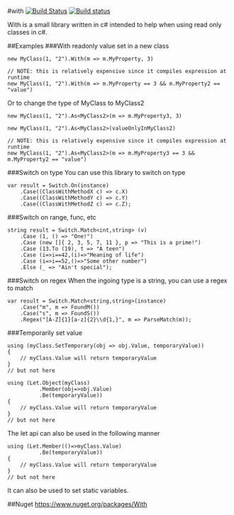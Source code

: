 #with [![Build Status](https://travis-ci.org/wallymathieu/with.png?branch=master)](https://travis-ci.org/wallymathieu/with) [![Build status](https://ci.appveyor.com/api/projects/status/d9g3sthe02ikx319?svg=true)](https://ci.appveyor.com/project/wallymathieu/with)

With is a small library written in c# intended to help when using read only classes in c#.

##Examples
###With readonly value set in a new class
```
new MyClass(1, "2").With(m => m.MyProperty, 3)

// NOTE: this is relatively expensive since it compiles expression at runtime
new MyClass(1, "2").With(m => m.MyProperty == 3 && m.MyProperty2 == "value")
```

Or to change the type of MyClass to MyClass2
```
new MyClass(1, "2").As<MyClass2>(m => m.MyProperty3, 3)

new MyClass(1, "2").As<MyClass2>(valueOnlyInMyClass2)

// NOTE: this is relatively expensive since it compiles expression at runtime
new MyClass(1, "2").As<MyClass2>(m => m.MyProperty3 == 3 && m.MyProperty2 == "value")
```
###Switch on type
You can use this library to switch on type
```
var result = Switch.On(instance)
    .Case((ClassWithMethodX c) => c.X)
    .Case((ClassWithMethodY c) => c.Y)
    .Case((ClassWithMethodZ c) => c.Z);
```
###Switch on range, func, etc
```
string result = Switch.Match<int,string> (v)
    .Case (1, () => "One!")
    .Case (new []{ 2, 3, 5, 7, 11 }, p => "This is a prime!")
    .Case (13.To (19), t => "A teen")
    .Case (i=>i==42,(i)=>"Meaning of life")
    .Case (i=>i==52,()=>"Some other number")
    .Else (_ => "Ain't special");
```
###Switch on regex
When the ingoing type is a string, you can use a regex to match
```
var result = Switch.Match<string,string>(instance)
    .Case("m", m => FoundM())
    .Case("s", m => FoundS())
    .Regex("[A-Z]{1}[a-z]{2}\\d{1,}", m => ParseMatch(m));
```
###Temporarily set value
```
using (myClass.SetTemporary(obj => obj.Value, temporaryValue))
{
    // myClass.Value will return temporaryValue
}
// but not here
```

```
using (Let.Object(myClass)
		  .Member(obj=>obj.Value)
		  .Be(temporaryValue))
{
	// myClass.Value will return temporaryValue
}
// but not here
```
The let api can also be used in the following manner
```
using (Let.Member(()=>myClass.Value)
		  .Be(temporaryValue))
{
	// myClass.Value will return temporaryValue
}
// but not here
```
It can also be used to set static variables.

##Nuget
<https://www.nuget.org/packages/With>
